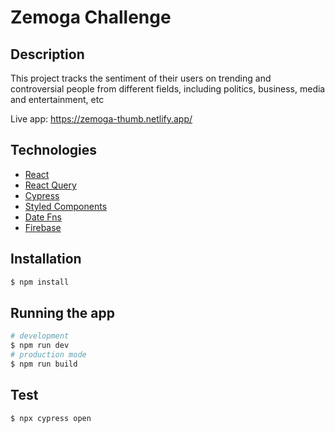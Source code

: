 # Zemoga Challenge

## Description

This project tracks the sentiment of their users on trending and controversial people from different fields, including politics, business, media and entertainment, etc

Live app: https://zemoga-thumb.netlify.app/

## Technologies

- [React](https://reactjs.org/)
- [React Query](https://react-query.tanstack.com/)
- [Cypress](https://www.cypress.io/)
- [Styled Components](https://styled-components.com/)
- [Date Fns](https://date-fns.org/)
- [Firebase](https://firebase.google.com/)

## Installation

```bash
$ npm install
```

## Running the app

```bash
# development
$ npm run dev
# production mode
$ npm run build
```

## Test

```bash
$ npx cypress open
```
